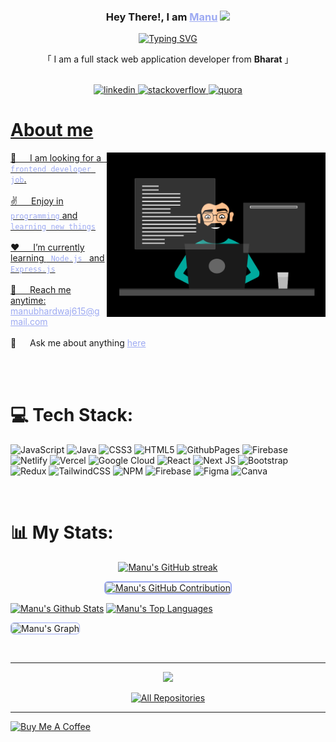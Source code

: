 <!-- Intro  -->
<h3 align="center">
   Hey There!, I am
                <b><a target="_blank" href="https://codingwhisperer.web.app/" style="color:#9DAAF2">Manu</a>  <img src="https://media.giphy.com/media/hvRJCLFzcasrR4ia7z/giphy.gif" width="28">
</b>
</h3>
<p align="center">
  <a href="https://github.com/Manubhardwaj001"><a href="https://git.io/typing-svg"><img src="https://readme-typing-svg.demolab.com?font=Poppins&weight=600&pause=1003&center=true&vCenter=true&color=7C3DFF96&random=false&width=435&height=52&lines=Frontend+Developer;Tech+Enthusiast" alt="Typing SVG" /></a></a>
</p>
<p align="center">     
    「 I am a full stack web application developer from <b>Bharat</b> 」
    <br>
    <br>
</p>

<p align="center">
<a href="https://codingwhisperer.web.app/">
<img src="https://img.shields.io/badge/LinkedIn-%230077B5.svg?logo=linkedin&logoColor=white" alt="linkedin">
<a href="https://codingwhisperer.web.app/">
<img src="https://img.shields.io/badge/-Stackoverflow-FE7A16?logo=stack-overflow&logoColor=white" alt="stackoverflow">
<a href="https://codingwhisperer.web.app/">
<img src="https://img.shields.io/badge/Quora-%23B92B27.svg?logo=Quora&logoColor=white" alt="quora">
</p>

<!-- About Section -->

# About me

<p>
 <img align="right" width="350" src="./assets/frontenddev.gif" alt="Animated" />
👯 &emsp; I am looking for a <code style="color:#9DAAF2"> frontend developer job</code>.<br/><br/>
✌️ &emsp; Enjoy in <code style="color:#9DAAF2">programming</code> and <code style="color:#9DAAF2">learning new things</code> <br/><br/>
❤️ &emsp; I’m currently learning <code style="color:#9DAAF2"> Node.js </code> and <code style="color:#9DAAF2">Express.js</code><br/><br/>
📧 &emsp; Reach me anytime:<a style="color:#9DAAF2" href="mailto=manubhardwaj615@gmail.com"> manubhardwaj615@gmail.com</a><br/><br/>
💬 &emsp; Ask me about anything <a style="color:#9DAAF2" href="https://github.com/Manubhardwaj001/Manubhardwaj001/issues">here</a>
</p>

<br>
<br>

# 💻 Tech Stack:
![JavaScript](https://img.shields.io/badge/javascript-%23323330.svg?style=flat-square&logo=javascript&logoColor=%23F7DF1E) ![Java](https://img.shields.io/badge/java-%23ED8B00.svg?style=flat-square&logo=openjdk&logoColor=white) ![CSS3](https://img.shields.io/badge/css3-%231572B6.svg?style=flat-square&logo=css3&logoColor=white) ![HTML5](https://img.shields.io/badge/html5-%23E34F26.svg?style=flat-square&logo=html5&logoColor=white) ![GithubPages](https://img.shields.io/badge/github%20pages-121013?style=flat-square&logo=github&logoColor=white) ![Firebase](https://img.shields.io/badge/firebase-%23039BE5.svg?style=flat-square&logo=firebase) ![Netlify](https://img.shields.io/badge/netlify-%23000000.svg?style=flat-square&logo=netlify&logoColor=#00C7B7) ![Vercel](https://img.shields.io/badge/vercel-%23000000.svg?style=flat-square&logo=vercel&logoColor=white) ![Google Cloud](https://img.shields.io/badge/GoogleCloud-%234285F4.svg?style=flat-square&logo=google-cloud&logoColor=white) ![React](https://img.shields.io/badge/react-%2320232a.svg?style=flat-square&logo=react&logoColor=%2361DAFB) ![Next JS](https://img.shields.io/badge/Next-black?style=flat-square&logo=next.js&logoColor=white) ![Bootstrap](https://img.shields.io/badge/bootstrap-%238511FA.svg?style=flat-square&logo=bootstrap&logoColor=white) ![Redux](https://img.shields.io/badge/redux-%23593d88.svg?style=flat-square&logo=redux&logoColor=white) ![TailwindCSS](https://img.shields.io/badge/tailwindcss-%2338B2AC.svg?style=flat-square&logo=tailwind-css&logoColor=white) ![NPM](https://img.shields.io/badge/NPM-%23CB3837.svg?style=flat-square&logo=npm&logoColor=white) ![Firebase](https://img.shields.io/badge/Firebase-039BE5?style=flat-square&logo=Firebase&logoColor=white) ![Figma](https://img.shields.io/badge/figma-%23F24E1E.svg?style=flat-square&logo=figma&logoColor=white) ![Canva](https://img.shields.io/badge/Canva-%2300C4CC.svg?style=flat-square&logo=Canva&logoColor=white)

<br>

# 📊 My Stats:

<p align="center">
  <a href="https://github.com/Manubhardwaj001" >
    <img src="https://github-readme-streak-stats.herokuapp.com/?user=Manubhardwaj001&theme=codeSTACKr&border=9DAAF2" alt="Manu's GitHub streak"/>
  </a>
</p>

<p align="center">
  <a href="https://github.com/Manubhardwaj001">
    <img style="border: 2px solid #9DAAF2; border-radius: 6px;" src="https://github-profile-summary-cards.vercel.app/api/cards/profile-details?username=Manubhardwaj001&theme=codeSTACKr" alt="Manu's GitHub Contribution"/>
  </a>
</p>

<a> 
    <a href="https://github.com/Manubhardwaj001"><img alt="Manu's Github Stats" src="https://denvercoder1-github-readme-stats.vercel.app/api?username=Manubhardwaj001&show_icons=true&count_private=true&border_color=9DAAF2&bg_color=09131B&title_color=FF652F&icon_color=F8D866&text_color=FFFFFF" height="192px" width="49.5%"/></a>
  <a href="https://github.com/Manubhardwaj001"><img alt="Manu's Top Languages" src="https://denvercoder1-github-readme-stats.vercel.app/api/top-langs/?username=Manubhardwaj001&langs_count=8&layout=compact&border_color=9DAAF2&bg_color=09131B&text_color=FFFFFF&title_color=FF652F&icon_color=F8D866" height="192px" width="49.5%"/></a>
  <br/>
</a>


<p>
<!-- ![Manu's Graph](https://github-readme-activity-graph.vercel.app/graph?username=Manubhardwaj001&custom_title=Manu's%20GitHub%20Activity%20Graph&bg_color=0D1117&color=9DAAF2&line=9DAAF2&point=9DAAF2&area_color=FFFFFF&title_color=FFFFFF&area=true) -->
<img src="https://github-readme-activity-graph.vercel.app/graph?username=Manubhardwaj001&custom_title=Manu's%20GitHub%20Activity%20Graph&bg_color=09131B&color=9DAAF2&line=FF652F&point=9DAAF2&area_color=FF652F&title_color=FF652F&area=true" alt="Manu's Graph" style="border: 1px solid #9DAAF2; border-radius: 6px;" />
</p>

<br>

---
<p align="center">
<img src="https://quotes-github-readme.vercel.app/api?type=horizontal&theme=radical">
</p>

<p align="center">
  <a href="https://github.com/Manubhardwaj001?tab=repositories" target="_blank"><img alt="All Repositories" title="All Repositories" src="https://img.shields.io/badge/-All%20Repos-9DAAF2?style=for-the-badge&logo=koding&logoColor=white"/></a>
</p>

---

<a align="center" href="https://www.buymeacoffee.com/manubhardwaj001" target="_blank"><img src="https://cdn.buymeacoffee.com/buttons/v2/default-yellow.png" alt="Buy Me A Coffee" style="height:60px !important;width: 217px !important;"></a>
